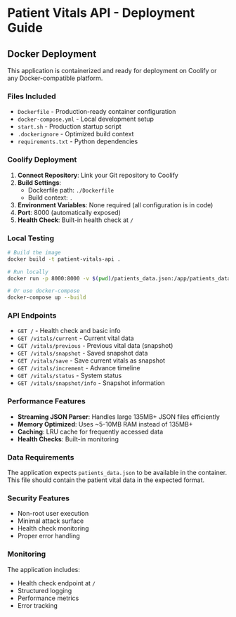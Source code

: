 # Patient Vitals API - Deployment Guide

## Docker Deployment

This application is containerized and ready for deployment on Coolify or any Docker-compatible platform.

### Files Included

- `Dockerfile` - Production-ready container configuration
- `docker-compose.yml` - Local development setup
- `start.sh` - Production startup script
- `.dockerignore` - Optimized build context
- `requirements.txt` - Python dependencies

### Coolify Deployment

1. **Connect Repository**: Link your Git repository to Coolify
2. **Build Settings**: 
   - Dockerfile path: `./Dockerfile`
   - Build context: `.`
3. **Environment Variables**: None required (all configuration is in code)
4. **Port**: 8000 (automatically exposed)
5. **Health Check**: Built-in health check at `/`

### Local Testing

```bash
# Build the image
docker build -t patient-vitals-api .

# Run locally
docker run -p 8000:8000 -v $(pwd)/patients_data.json:/app/patients_data.json:ro patient-vitals-api

# Or use docker-compose
docker-compose up --build
```

### API Endpoints

- `GET /` - Health check and basic info
- `GET /vitals/current` - Current vital data
- `GET /vitals/previous` - Previous vital data (snapshot)
- `GET /vitals/snapshot` - Saved snapshot data
- `GET /vitals/save` - Save current vitals as snapshot
- `GET /vitals/increment` - Advance timeline
- `GET /vitals/status` - System status
- `GET /vitals/snapshot/info` - Snapshot information

### Performance Features

- **Streaming JSON Parser**: Handles large 135MB+ JSON files efficiently
- **Memory Optimized**: Uses ~5-10MB RAM instead of 135MB+
- **Caching**: LRU cache for frequently accessed data
- **Health Checks**: Built-in monitoring

### Data Requirements

The application expects `patients_data.json` to be available in the container. This file should contain the patient vital data in the expected format.

### Security Features

- Non-root user execution
- Minimal attack surface
- Health check monitoring
- Proper error handling

### Monitoring

The application includes:
- Health check endpoint at `/`
- Structured logging
- Performance metrics
- Error tracking
